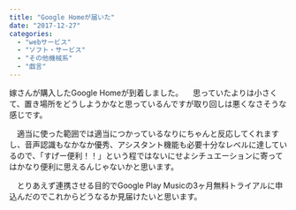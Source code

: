 ```yaml
---
title: "Google Homeが届いた"
date: "2017-12-27"
categories: 
  - "webサービス"
  - "ソフト・サービス"
  - "その他機械系"
  - "戯言"
---
```


嫁さんが購入したGoogle Homeが到着しました。 　思っていたよりは小さくて、置き場所をどうしようかなと思っているんですが取り回しは悪くなさそうな感じです。

　適当に使った範囲では適当につかっているなりにちゃんと反応してくれますし、音声認識もなかなか優秀、アシスタント機能も必要十分なレベルに達しているので、「すげー便利！！」という程ではないにせよシチュエーションに寄ってはかなり便利に思えるんじゃないかと思います。

　とりあえず連携させる目的でGoogle Play Musicの3ヶ月無料トライアルに申込んだのでこれからどうなるか見届けたいと思います。
